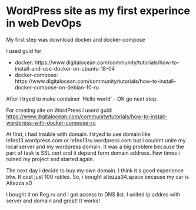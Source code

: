 # WordPress site as my first experince in web DevOps

My first step was download docker and docker-compose

I used guid for
<ul>
  <li>docker: https://www.digitalocean.com/community/tutorials/how-to-install-and-use-docker-on-ubuntu-18-04</li>
  <li>docker-compose: https://www.digitalocean.com/community/tutorials/how-to-install-docker-compose-on-debian-10-ru</li>
  </ul>
  After i tryed to make container 'Hello world' - OK go next step.
  
 For creating site on WordPress i userd guid: https://www.digitalocean.com/community/tutorials/how-to-install-wordpress-with-docker-compose-ru
 
 At first, i had trouble with domain. I tryed to use domain like le1ns13.wordpress.com or le1ns13ru.wordpress.com but i couldnt unite my local server and my wordpress domain.
 It was a big problem because the part of task is SSL cert and it depend form domain address.
 Few times i ruined my project and started again.
 
 The next day i decide to buy my own domain. I think it s good experience btw. It cost just 100 rubles. So, i bought altezza34.space because my car is Altezza xD
 
 I bought it on Reg.ru and i got access to DNS list. I united ip addres with server and domain and great! It works!
 

 
 
 
